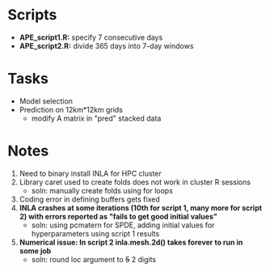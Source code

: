 # Scripts
- **APE_script1.R:** specify 7 consecutive days
- **APE_script2.R:** divide 365 days into 7-day windows

# Tasks
- Model selection
- Prediction on 12km*12km grids
     - modify A matrix in "pred" stacked data

# Notes
1. Need to binary install INLA for HPC cluster
2. Library caret used to create folds does not work in cluster R sessions
   - soln: manually create folds using for loops
3. Coding error in defining buffers gets fixed
4. **INLA crashes at some iterations (10th for script 1, many more for script 2) with errors reported as "fails to get good initial values"**
   - soln: using pcmatern for SPDE, adding initial values for hyperparameters using script 1 results
5. **Numerical issue: In script 2 inla.mesh.2d() takes forever to run in some job**
   - soln: round loc argument to ~~5~~ 2 digits


